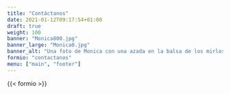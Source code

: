 ```yaml
---
title: "Contáctanos"
date: 2021-01-12T09:17:54+01:00
draft: true
weight: 100
banner: "Monica800.jpg"
banner_large: "Monica0.jpg"
banner_alt: "Una foto de Monica con una azada en la balsa de los mirlos"
formio: "contactanos"
menu: ["main", "footer"]
---
```



{{< formio >}}


